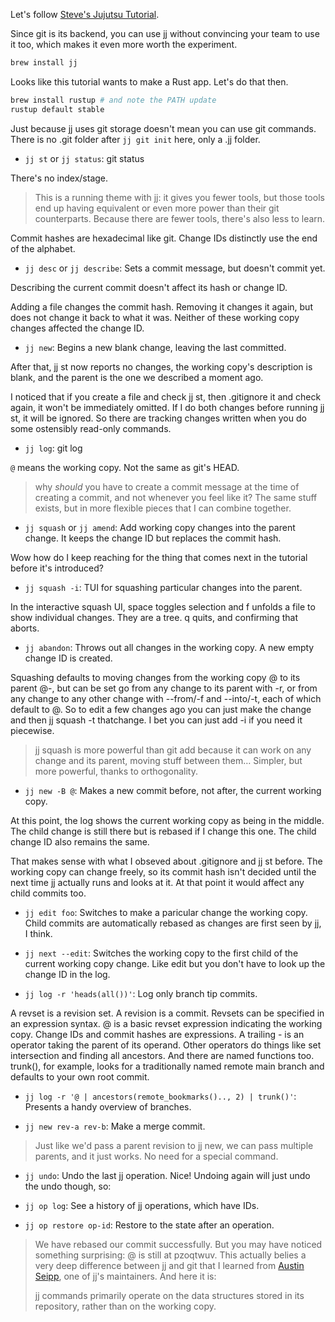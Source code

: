 Let's follow [Steve's Jujutsu Tutorial](https://steveklabnik.github.io/jujutsu-tutorial/).

Since git is its backend, you can use jj without convincing your team to use it too, which makes it even more worth the experiment.

```sh
brew install jj
```

Looks like this tutorial wants to make a Rust app. Let's do that then.

```sh
brew install rustup # and note the PATH update
rustup default stable
```

Just because jj uses git storage doesn't mean you can use git commands. There is no .git folder after `jj git init` here, only a .jj folder.

- `jj st` or `jj status`: git status

There's no index/stage.

> This is a running theme with jj: it gives you fewer tools, but those tools end up having equivalent or even more power than their git counterparts. Because there are fewer tools, there's also less to learn.

Commit hashes are hexadecimal like git. Change IDs distinctly use the end of the alphabet.

- `jj desc` or `jj describe`: Sets a commit message, but doesn't commit yet.

Describing the current commit doesn't affect its hash or change ID.

Adding a file changes the commit hash. Removing it changes it again, but does not change it back to what it was. Neither of these working copy changes affected the change ID.

- `jj new`: Begins a new blank change, leaving the last committed.

After that, jj st now reports no changes, the working copy's description is blank, and the parent is the one we described a moment ago.

I noticed that if you create a file and check jj st, then .gitignore it and check again, it won't be immediately omitted. If I do both changes before running jj st, it will be ignored. So there are tracking changes written when you do some ostensibly read-only commands.

- `jj log`: git log

`@` means the working copy. Not the same as git's HEAD.

> why _should_ you have to create a commit message at the time of creating a commit, and not whenever you feel like it? The same stuff exists, but in more flexible pieces that I can combine together.

- `jj squash` or `jj amend`: Add working copy changes into the parent change. It keeps the change ID but replaces the commit hash.

Wow how do I keep reaching for the thing that comes next in the tutorial before it's introduced?

- `jj squash -i`: TUI for squashing particular changes into the parent.

In the interactive squash UI, space toggles selection and f unfolds a file to show individual changes. They are a tree. q quits, and confirming that aborts.

- `jj abandon`: Throws out all changes in the working copy. A new empty change ID is created.

Squashing defaults to moving changes from the working copy @ to its parent @-, but can be set go from any change to its parent with -r, or from any change to any other change with --from/-f and --into/-t, each of which default to @. So to edit a few changes ago you can just make the change and then jj squash -t thatchange. I bet you can just add -i if you need it piecewise.

> jj squash is more powerful than git add because it can work on any change and its parent, moving stuff between them… Simpler, but more powerful, thanks to orthogonality.

- `jj new -B @`: Makes a new commit before, not after, the current working copy.

At this point, the log shows the current working copy as being in the middle. The child change is still there but is rebased if I change this one. The child change ID also remains the same.

That makes sense with what I obseved about .gitignore and jj st before. The working copy can change freely, so its commit hash isn't decided until the next time jj actually runs and looks at it. At that point it would affect any child commits too.

- `jj edit foo`: Switches to make a paricular change the working copy. Child commits are automatically rebased as changes are first seen by jj, I think.

- `jj next --edit`: Switches the working copy to the first child of the current working copy change. Like edit but you don't have to look up the change ID in the log.

- `jj log -r 'heads(all())'`: Log only branch tip commits.

A revset is a revision set. A revision is a commit. Revsets can be specified in an expression syntax. @ is a basic revset expression indicating the working copy. Change IDs and commit hashes are expressions. A trailing - is an operator taking the parent of its operand. Other operators do things like set intersection and finding all ancestors. And there are named functions too. trunk(), for example, looks for a traditionally named remote main branch and defaults to your own root commit.

- `jj log -r '@ | ancestors(remote_bookmarks().., 2) | trunk()'`: Presents a handy overview of branches.

- `jj new rev-a rev-b`: Make a merge commit.

> Just like we'd pass a parent revision to jj new, we can pass multiple parents, and it just works. No need for a special command.

- `jj undo`: Undo the last jj operation. Nice! Undoing again will just undo the undo though, so:

- `jj op log`: See a history of jj operations, which have IDs.

- `jj op restore op-id`: Restore to the state after an operation.

> We have rebased our commit successfully. But you may have noticed something surprising: @ is still at pzoqtwuv. This actually belies a very deep difference between jj and git that I learned from [Austin Seipp](https://github.com/thoughtpolice), one of jj's maintainers. And here it is:
>
> jj commands primarily operate on the data structures stored in its repository, rather than on the working copy.
